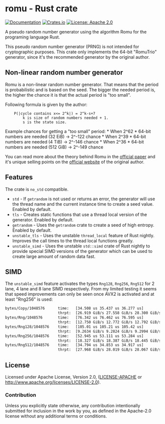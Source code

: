 # romu - Rust crate

[![Documentation](https://docs.rs/romu/badge.svg)](https://docs.rs/romu/)
[![Crates.io](https://img.shields.io/crates/v/romu.svg)](https://crates.io/crates/romu)
[![License: Apache 2.0](https://img.shields.io/badge/License-Apache%202.0-blue.svg)](LICENSE-APACHE)

A pseudo random number generator using the algorithm Romu for the programing language Rust.

This pseudo random number generator (PRNG) is not intended for cryptographic purposes. This crate only implements the
64-bit "RomuTrio" generator, since it's the recommended generator by the original author.

## Non-linear random number generator

Romu is a non-linear random number generator. That means that the period is probabilistic and is based on the seed.
The bigger the needed period is, the higher the chance it is that the actual period is "too small".

Following formula is given by the author:

```
    P(|cycle contains x<= 2^k|) = 2^k-s+7
        k is size of random numbers needed + 1.
        s is the state size.
```

Example chances for getting a "too small" period:
    * When 2^62 * 64-bit numbers are needed (32 EiB) -> 2^-122 chance
    * When 2^39 * 64-bit numbers are needed (4 TiB) -> 2^-146 chance
    * When 2^36 * 64-bit numbers are needed (512 GiB) -> 2^-149 chance

You can read more about the theory behind Romu in the [official paper](https://arxiv.org/abs/2002.11331) and it's unique
selling points on the [official website](https://www.romu-random.org/) of the original author.

## Features

The crate is `no_std` compatible.

 * `std` - If `getrandom` is not used or returns an error, the generator will use the thread name and the current
           instance time to create a seed value. Enabled by default.
 * `tls` - Creates static functions that use a thread local version of the generator. Enabled by default.
 * `getrandom` - Uses the `getrandom` crate to create a seed of high entropy. Enabled by default.
 * `unstable_tls` - Uses the unstable `thread_local` feature of Rust nightly. Improves the call times to the
                    thread local functions greatly. 
 * `unstable_simd` - Uses the unstable `std::simd` crate of Rust nightly to provide special SIMD versions of the
                     generator which can be used to create large amount of random data fast.

## SIMD

The `unstable_simd` feature activates the types `Rng128`, `Rng256`, `Rng512` for 2 lane, 4 lane and 8 lane SIMD
respectively. From my limited testing it seems that speed improvements can only be seen once AVX2 is activated and 
at least "Rng256" is used:

```bash
bytes/Copy/1048576      time:   [34.508 us 35.437 us 36.277 us]
                        thrpt:  [26.919 GiB/s 27.558 GiB/s 28.300 GiB/s]
bytes/Rng/1048576       time:   [76.342 us 76.462 us 76.595 us]
                        thrpt:  [12.750 GiB/s 12.772 GiB/s 12.792 GiB/s]
bytes/Rng128/1048576    time:   [105.01 us 105.21 us 105.42 us]
                        thrpt:  [9.2634 GiB/s 9.2824 GiB/s 9.2994 GiB/s]
bytes/Rng256/1048576    time:   [52.945 us 53.111 us 53.284 us]
                        thrpt:  [18.327 GiB/s 18.387 GiB/s 18.445 GiB/s]
bytes/Rng512/1048576    time:   [34.794 us 34.853 us 34.917 us]
                        thrpt:  [27.968 GiB/s 28.019 GiB/s 28.067 GiB/s]
```

## License

Licensed under Apache License, Version 2.0, ([LICENSE-APACHE](LICENSE-APACHE) or http://www.apache.org/licenses/LICENSE-2.0).

### Contribution

Unless you explicitly state otherwise, any contribution intentionally submitted for inclusion in the work by you, as
defined in the Apache-2.0 license without any additional terms or conditions.
